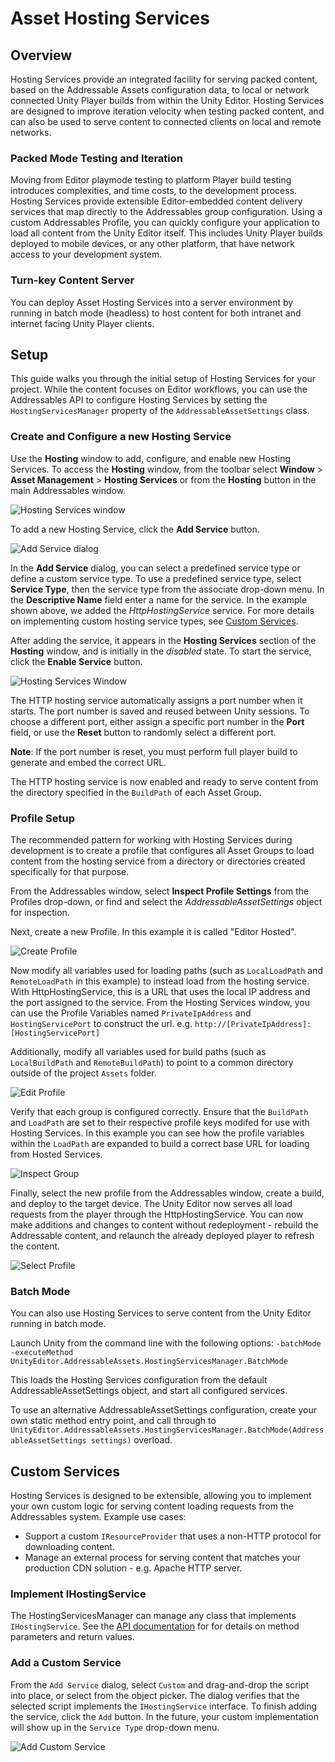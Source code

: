 # Asset Hosting Services

## Overview

Hosting Services provide an integrated facility for serving packed content, based on the Addressable Assets configuration data, to local or network connected Unity Player builds from within the Unity Editor. Hosting Services are designed to improve iteration velocity when testing packed content, and can also be used to serve content to connected clients on local and remote networks.

### Packed Mode Testing and Iteration

Moving from Editor playmode testing to platform Player build testing introduces complexities, and time costs, to the development process. Hosting Services provide extensible Editor-embedded content delivery services that map directly to the Addressables group configuration. Using a custom Addressables Profile, you can quickly configure your application to load all content from the Unity Editor itself. This includes Unity Player builds deployed to mobile devices, or any other platform, that have network access to your development system.

### Turn-key Content Server

You can deploy Asset Hosting Services into a server environment by running in batch mode (headless) to host content for both intranet and internet facing Unity Player clients.

## Setup

This guide walks you through the initial setup of Hosting Services for your project. While the content focuses on Editor workflows, you can use the  Addressables API to configure Hosting Services by setting the `HostingServicesManager` property of the `AddressableAssetSettings` class.

### Create and Configure a new Hosting Service

Use the __Hosting__ window to add, configure, and enable new Hosting Services. To access the __Hosting__ window, from the toolbar select __Window__ > __Asset Management__ > __Hosting Services__ or from the __Hosting__ button in the main Addressables window.

![Hosting Services window](images/HostingServicesWindow_1.png)

To add a new Hosting Service, click the __Add Service__ button.

![Add Service dialog](images/HostingServicesAddService_1.png)

In the __Add Service__ dialog, you can select a predefined service type or define a custom service type. To use a predefined service type, select __Service Type__, then the service type from the associate drop-down menu. In the __Descriptive Name__ field enter a name for the service. In the example shown above, we added the *HttpHostingService* service. For more details on implementing custom hosting service types, see [Custom Services](#custom-services).

After adding the service, it appears in the __Hosting Services__ section of the __Hosting__ window, and is initially in the _disabled_ state. To start the service, click the __Enable Service__ button.

![Hosting Services Window](images/HostingServicesWindow_2.png)

The HTTP hosting service automatically assigns a port number when it starts. The port number is saved and reused between Unity sessions. To choose a different port, either assign a specific port number in the __Port__ field, or use the __Reset__ button to randomly select a different port.

__Note__: If the port number is reset, you must perform  full player build to generate and embed the correct URL.

The HTTP hosting service is now enabled and ready to serve content from the directory specified in the `BuildPath` of each Asset Group.

### Profile Setup

The recommended pattern for working with Hosting Services during development is to create a profile that configures all Asset Groups to load content from the hosting service from a directory or directories created specifically for that purpose.

From the Addressables window, select  __Inspect Profile Settings__ from the Profiles drop-down, or find and select the *AddressableAssetSettings* object for inspection.

Next, create a new Profile. In this example it is called "Editor Hosted".

![Create Profile](images/HostingServicesProfiles_1.png)

Now modify all variables used for loading paths (such as `LocalLoadPath` and `RemoteLoadPath` in this example) to instead load from the hosting service. With HttpHostingService, this is a URL that uses the local IP address and the port assigned to the service. From the Hosting Services window, you can use the Profile Variables named `PrivateIpAddress` and `HostingServicePort` to construct the url. e.g. `http://[PrivateIpAddress]:[HostingServicePort]`

Additionally, modify all variables used for build paths (such as `LocalBuildPath` and `RemoteBuildPath`) to point to a common directory outside of the project `Assets` folder.

![Edit Profile](images/HostingServicesProfiles_2.png)

Verify that each group is configured correctly. Ensure that the `BuildPath` and `LoadPath` are set to their respective profile keys modifed for use with Hosting Services. In this example you can see how the profile variables within the `LoadPath` are expanded to build a correct base URL for loading from Hosted Services.

![Inspect Group](images/HostingServicesGroups_1.png)

Finally, select the new profile from the Addressables window, create a build, and deploy to the target device. The Unity Editor now serves all load requests from the player through the HttpHostingService. You can now make additions and changes to content without redeployment - rebuild the Addressable content, and relaunch the already deployed player to refresh the content.

![Select Profile](images/HostingServicesProfiles_3.png)

### Batch Mode

You can also use Hosting Services to serve content from the Unity Editor running in batch mode.

Launch Unity from the command line with the following options:
`-batchMode -executeMethod UnityEditor.AddressableAssets.HostingServicesManager.BatchMode`

This loads the Hosting Services configuration from the default AddressableAssetSettings object, and start all configured services.

To use an alternative AddressableAssetSettings configuration, create your own static method entry point, and call through to `UnityEditor.AddressableAssets.HostingServicesManager.BatchMode(AddressableAssetSettings settings)` overload.

<a name="custom-services"></a>
## Custom Services

Hosting Services is designed to be extensible, allowing you to implement your own custom logic for serving content loading requests from the Addressables system. Example use cases:
* Support a custom `IResourceProvider` that uses a non-HTTP protocol for downloading content.
* Manage an external process for serving content that matches your production CDN solution - e.g. Apache HTTP server.

### Implement IHostingService

The HostingServicesManager can manage any class that implements `IHostingService`. See the [API documentation](../api/UnityEditor.AddressableAssets.IHostingService.html) for for details on method parameters and return values.

### Add a Custom Service

From the `Add Service` dialog, select `Custom` and drag-and-drop the script into place, or select from the object picker. The dialog verifies that the selected script implements the `IHostingService` interface. To finish adding the service, click the `Add` button. In the future, your custom implementation will show up in the `Service Type` drop-down menu.

![Add Custom Service](images/HostingServicesAddService_2.png)

